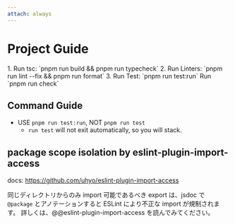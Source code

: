```yaml
---
attach: always
---
```


# Project Guide

<workflow-after-edit>
1. Run tsc: `pnpm run build && pnpm run typecheck`
2. Run Linters: `pnpm run lint --fix && pnpm run format`
3. Run Test: `pnpm run test:run`
</workflow-after-edit>

<workflow-just-before-ending>
Run `pnpm run check`
</workflow-just-before-ending>

## Command Guide

- USE `pnpm run test:run`, NOT `pnpm run test`
  - `run test` will not exit automatically, so you will stack.

## package scope isolation by eslint-plugin-import-access

docs: <https://github.com/uhyo/eslint-plugin-import-access>

同じディレクトリからのみ import 可能であるべき export は、jsdoc で `@package` とアノテーションすると ESLint により不正な import が規制されます。
詳しくは、@@eslint-plugin-import-access を読んでみてください。
